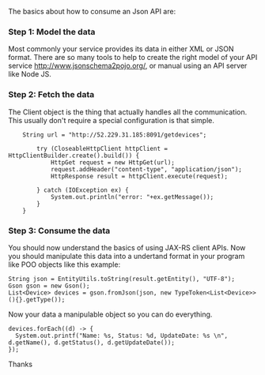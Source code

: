 The basics about how to consume an Json API are:

### Step 1: Model the data
Most commonly your service provides its data in either XML or JSON format. There are so many tools to help to create the right model of your API service http://www.jsonschema2pojo.org/, or manual using an API server like Node JS.

### Step 2: Fetch the data
The Client object is the thing that actually handles all the communication. This usually don't require a special configuration is that simple.

```
    String url = "http://52.229.31.185:8091/getdevices";
        
        try (CloseableHttpClient httpClient = HttpClientBuilder.create().build()) {
            HttpGet request = new HttpGet(url);
            request.addHeader("content-type", "application/json");
            HttpResponse result = httpClient.execute(request);
            
        } catch (IOException ex) {
            System.out.println("error: "+ex.getMessage());
        }    
    }
```

### Step 3: Consume the data
You should now understand the basics of using JAX-RS client APIs. Now you should manipulate this data into a undertand format in your program like POO objects like this example:

```
String json = EntityUtils.toString(result.getEntity(), "UTF-8");
Gson gson = new Gson();
List<Device> devices = gson.fromJson(json, new TypeToken<List<Device>>(){}.getType());
```
Now your data a manipulable object so you can do everything.

```
devices.forEach((d) -> {
  System.out.printf("Name: %s, Status: %d, UpdateDate: %s \n", d.getName(), d.getStatus(), d.getUpdateDate());
});
```

Thanks

